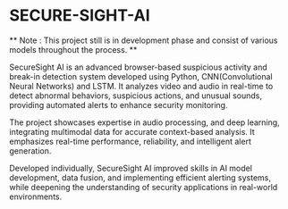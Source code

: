 # SECURE-SIGHT-AI
** Note : This project still is in development phase and consist of various models throughout the process. **

SecureSight AI is an advanced browser-based suspicious activity and break-in detection system developed using Python, CNN(Convolutional Neural Networks) and LSTM. It analyzes video and audio in real-time to detect abnormal behaviors, suspicious actions, and unusual sounds, providing automated alerts to enhance security monitoring.

The project showcases expertise in audio processing, and deep learning, integrating multimodal data for accurate context-based analysis. It emphasizes real-time performance, reliability, and intelligent alert generation.

Developed individually, SecureSight AI improved skills in AI model development, data fusion, and implementing efficient alerting systems, while deepening the understanding of security applications in real-world environments.
